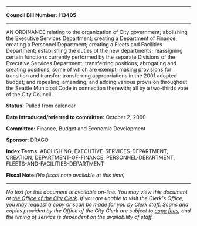 

********

**Council Bill Number: 113405**
********

 AN ORDINANCE relating to the organization of City government; abolishing the Executive Services Department; creating a Department of Finance; creating a Personnel Department; creating a Fleets and Facilities Department; establishing the duties of the new departments; reassigning certain functions currently performed by the separate Divisions of the Executive Services Department; transferring positions; abrogating and creating positions, some of which are exempt; making provisions for transition and transfer; transferring appropriations in the 2001 adopted budget; and repealing, amending, and adding various provision throughout the Seattle Municipal Code in connection therewith; all by a two-thirds vote of the City Council.

**Status:** Pulled from calendar
   
   
**Date introduced/referred to committee:** October 2, 2000
   
**Committee:** Finance, Budget and Economic Development
   
**Sponsor:** DRAGO
   
   
**Index Terms:** ABOLISHING, EXECUTIVE-SERVICES-DEPARTMENT, CREATION, DEPARTMENT-OF-FINANCE, PERSONNEL-DEPARTMENT, FLEETS-AND-FACILITIES-DEPARTMENT

**Fiscal Note:**_(No fiscal note available at this time)_
********

_No text for this document is available on-line. You may view this document at [the Office of the City Clerk](http://www.seattle.gov/leg/clerk/contactUs.htm). If you are unable to visit the Clerk's Office, you may request a copy or scan be made for you by Clerk staff. Scans and copies provided by the Office of the City Clerk are subject to [copy fees](http://clerk.seattle.gov/~public/clerkfees.htm), and the timing of service is dependent on the availability of staff._

